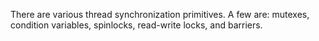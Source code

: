 There are various thread synchronization primitives. A few are: mutexes, condition variables, spinlocks, read-write locks, and barriers.
